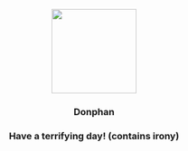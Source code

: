 <p align="center">
    <img src="https://raw.githubusercontent.com/PokeAPI/sprites/master/sprites/pokemon/232.png" width="150" height="150">
</p>
<h3 align="center"> <b>Donphan</b></h3>
<h3 align="center">Have a terrifying day! (contains irony)</h3>
